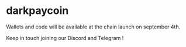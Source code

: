 # darkpaycoin

Wallets and code will be available at the chain launch on september 4th.

Keep in touch joining our Discord and Telegram !
